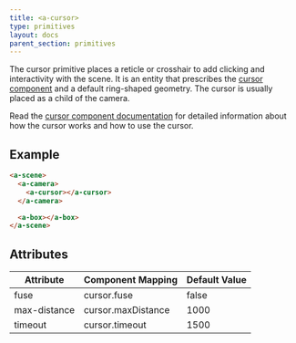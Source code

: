 ```yaml
---
title: <a-cursor>
type: primitives
layout: docs
parent_section: primitives
---
```


The cursor primitive places a reticle or crosshair to add clicking and interactivity with the scene. It is an entity that prescribes the [cursor component](../components/cursor.md) and a default ring-shaped geometry. The cursor is usually placed as a child of the camera.

Read the [cursor component documentation](../components/cursor.md) for detailed information about how the cursor works and how to use the cursor.

## Example

```html
<a-scene>
  <a-camera>
    <a-cursor></a-cursor>
  </a-camera>

  <a-box></a-box>
</a-scene>
```

## Attributes

| Attribute    | Component Mapping  | Default Value |
|--------------|--------------------|---------------|
| fuse         | cursor.fuse        | false         |
| max-distance | cursor.maxDistance | 1000          |
| timeout      | cursor.timeout     | 1500          |
